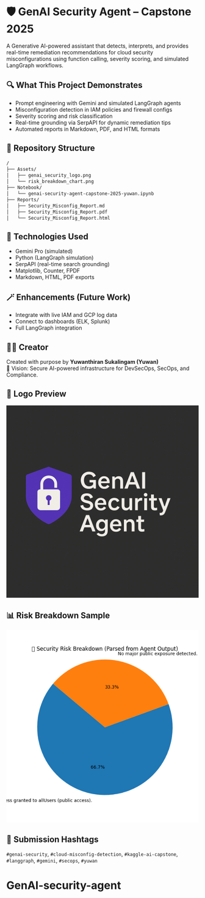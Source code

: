 # 🛡️ GenAI Security Agent – Capstone 2025

A Generative AI-powered assistant that detects, interprets, and provides real-time remediation recommendations for cloud security misconfigurations using function calling, severity scoring, and simulated LangGraph workflows.

## 🔍 What This Project Demonstrates

- Prompt engineering with Gemini and simulated LangGraph agents
- Misconfiguration detection in IAM policies and firewall configs
- Severity scoring and risk classification
- Real-time grounding via SerpAPI for dynamic remediation tips
- Automated reports in Markdown, PDF, and HTML formats

## 📁 Repository Structure

```
/
├── Assets/
│   ├── genai_security_logo.png
│   └── risk_breakdown_chart.png
├── Notebook/
│   └── genai-security-agent-capstone-2025-yuwan.ipynb
├── Reports/
│   ├── Security_Misconfig_Report.md
│   ├── Security_Misconfig_Report.pdf
│   └── Security_Misconfig_Report.html
```

## 🧪 Technologies Used
- Gemini Pro (simulated)
- Python (LangGraph simulation)
- SerpAPI (real-time search grounding)
- Matplotlib, Counter, FPDF
- Markdown, HTML, PDF exports

## 🪄 Enhancements (Future Work)
- Integrate with live IAM and GCP log data
- Connect to dashboards (ELK, Splunk)
- Full LangGraph integration

## 🧑‍💻 Creator
Created with purpose by **Yuwanthiran Sukalingam (Yuwan)**  
🎯 Vision: Secure AI-powered infrastructure for DevSecOps, SecOps, and Compliance.

## 📸 Logo Preview  
![Project Logo](Assets/genai_security_logo.png)

## 📊 Risk Breakdown Sample  
![Risk Chart](Assets/risk_breakdown_chart.png)

## 🔖 Submission Hashtags
`#genai-security`, `#cloud-misconfig-detection`, `#kaggle-ai-capstone`, `#langgraph`, `#gemini`, `#secops`, `#yuwan`
# GenAI-security-agent
